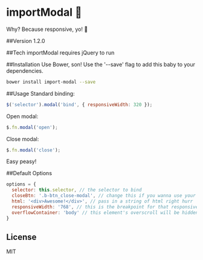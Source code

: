 importModal :dancers:
===========
Why? Because responsive, yo! :beginner:

##Version
1.2.0

##Tech
importModal requires jQuery to run

##Installation
Use Bower, son! Use the '--save' flag to add this baby to your dependencies.

```sh
bower install import-modal --save
```

##Usage
Standard binding:

```javascript
$('selector').modal('bind', { responsiveWidth: 320 });
```
Open modal:

```javascript
$.fn.modal('open');
```
Close modal:

```javascript
$.fn.modal('close');
```
Easy peasy!

##Default Options
```javascript
options = {
  selector: this.selector, // the selector to bind
  closeBtn: '.b-btn_close-modal', // change this if you wanna use your own
  html: '<div>Awesome!</div>', // pass in a string of html right hurr
  responsiveWidth: '768', // this is the breakpoint for that responsive goodness
  overflowContainer: 'body' // this element's overscroll will be hidden when the modal is launched (prevents unnecessary scroll action on the background)
}
```

License
----

MIT